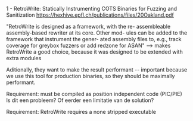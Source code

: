 1 - RetroWrite: Statically Instrumenting COTS Binaries for Fuzzing and Sanitization
https://hexhive.epfl.ch/publications/files/20Oakland.pdf

"RetroWrite is designed as a framework, with the re-
assembleable assembly-based rewriter at its core. Other mod-
ules can be added to the framework that instrument the gener-
ated assembly files to, e.g., track coverage for greybox fuzzers
or add redzone for ASAN"
--> makes RetroWrite a good choice, because it was designed to be extended with extra modules

Aditionally, they want to make the result performant -- important because
we use this tool for production binaries, so they should be maximally performant.

Requirement: must be compiled as position independent code (PIC/PIE)  
Is dit een probleem? Of eerder een limitatie van de solution?

Requirement: RetroWrite requires a none stripped executable
  

